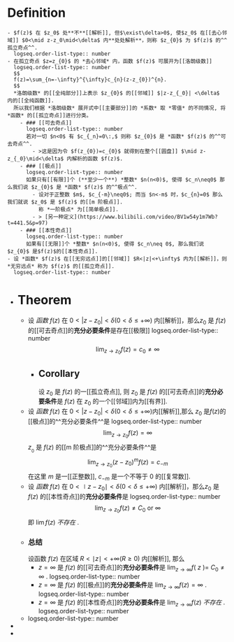 # Definition
	- $f(z)$ 在 $z_0$ 处**不**[[解析]], 但$\exist\delta>0$, 使$z_0$ 在[[去心邻域]] $0<\mid z-z_0\mid<\delta$ 内**处处解析**，则称 $z_{0}$ 为 $f(z)$ 的^^孤立奇点^^.
	  logseq.order-list-type:: number
	- 在孤立奇点 $z=z_{0}$ 的 *去心邻域* 内，函数 $f(z)$ 可展开为[[洛朗级数]]
	  logseq.order-list-type:: number
	  $$
	  f(z)=\sum_{n=-\infty}^{\infty}c_{n}(z-z_{0})^{n}.
	  $$
	  *洛朗级数* 的[[全纯部分]]上表示 $z_{0}$ 的[[邻域]] $|z-z_{_0}| <\delta$ 内的[[全纯函数]].
	  所以我们根据 *洛朗级数* 展开式中[[主要部分]]的 *系数* 取 *零值* 的不同情况, 将*函数* 的[[孤立奇点]]进行分类。
		- ### [[可去奇点]]
		  logseq.order-list-type:: number
		  若对一切 $n<0$ 有 $c_{_n}=0\:,$ 则称 $z_{0}$ 是 *函数* $f(z)$ 的^^可去奇点^^.
			- >这是因为令 $f(z_{0})=c_{0}$ 就得到在整个[[圆盘]] $\mid z-z_{_0}\mid<\delta$ 内解析的函数 $f(z)$.
		- ### [[极点]]
		  logseq.order-list-type:: number
		  如果只有[[有限]]个 (**至少一个**) *整数* $n(n<0)$, 使得 $c_n\neq0$ 那么我们说 $z_{0}$ 是 *函数* $f(z)$ 的^^极点^^.
			- 设对于正整数 $m$, $c_{-m}\neq0$; 而当 $n<-m$ 时，$c_{n}=0$ 那么我们就说 $z_0$ 是 $f(z)$ 的[[m 阶极点]].
			  称 *一阶极点* 为[[简单极点]].
			- > [另一种定义](https://www.bilibili.com/video/BV1w54y1m7Wb?t=441.5&p=97)
		- ### [[本性奇点]]
		  logseq.order-list-type:: number
		  如果有[[无限]]个 *整数* $n(n<0)$, 使得 $c_n\neq 0$, 那么我们说 $z_{0}$ 是$f(z)$的[[本性奇点]].
	- 设 *函数* $f(z)$ 在[[无穷远点]]的[[邻域]] $R<|z|<+\infty$ 内为[[解析]]，则 *无穷远点* 称为 $f(z)$ 的[[孤立奇点]].
	  logseq.order-list-type:: number
- # Theorem
	- 设 *函数* $f(z)$ 在 $0<|z-z_{0}|<\delta(0<\delta\leq+\infty)$ 内[[解析]]，那么$z_0$ 是 $f(z)$ 的[[可去奇点]]的**充分必要条件**是存在[[极限]] 
	  logseq.order-list-type:: number
	  $$\lim_{z\to z_0}f(z)=c_0\neq\infty$$
		- ## Corollary
		  设 $z_{0}$ 是 $f(z)$ 的一[[孤立奇点]], 则 $z_{0}$ 是 $f(z)$ 的[[可去奇点]]的**充分必要条件**是 $f(z)$ 在 $z_0$ 的一个[[邻域]]内为[[有界]].
	- 设 *函数* $f(z)$ 在 $0<\left|z-z_{0}\right|<\delta\left(0<\delta\leq+\infty\right)$内[[解析]],那么 $z_{0}$ 是$f(z)$的[[极点]]的^^充分必要条件^^是 
	  logseq.order-list-type:: number
	  $$\lim_{z\to z_0}f(z)=\infty$$ 
	  $z_{_0}$ 是 $f(z)$ 的[[m 阶极点]]的^^充分必要条件^^是 
	  $$\lim_{z\to z_{0}}\left(z-z_{0}\right)^{m}f(z)=c_{-m}$$
	  在这里 $m$ 是一[[正整数]], $c_{-m}$ 是一个不等于 $0$ 的[[复常数]].
	- 设 *函数* $f(z)$ 在 $0<\mid z-z_0\mid<\delta(0<\delta\leqslant+\infty)$ 内[[解析]]，那么$z_0$ 是 $f(z)$ 的[[本性奇点]]的**充分必要条件**是 
	  logseq.order-list-type:: number
	  $$\lim_{z\to z_{0}}f(z)\neq C_{0}\ \text{or}\ \infty$$
	  即 $\lim f(z)$ *不存在* .
	- ### 总结
	  设函数 $f(z)$ 在区域 $R<\mid z\mid<+\infty(R\geq0)$ 内[[解析]], 那么
		- $z=\infty$ 是 $f(z)$ 的[[可去奇点]]的**充分必要条件**是 $\operatorname*{lim}_{z\to\infty}f(\:z\:)=\:C_{0}\neq\infty$ .
		  logseq.order-list-type:: number
		- $z=\infty$ 是 $f(z)$ 的[[极点]]的**充分必要条件**是 $\lim_{z\to\infty}f(z)=\infty$ .
		  logseq.order-list-type:: number
		- $z=\infty$ 是 $f(z)$ 的[[本性奇点]]的**充分必要条件**是 $\lim_{z\to\infty}f(z)$ *不存在* .
		  logseq.order-list-type:: number
	- logseq.order-list-type:: number
-
-